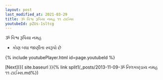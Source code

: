 ```yaml
---
layout: post
last_modified_at: 2021-03-29
title: ૐ વિશ્વ રૂપિયા નમહ ૧૧ ટાઈમ્સ
youtubeId: pZUs-1sltcg
---
```

 
 
 ૐ વિશ્વ રૂપિયા નમહ  
 
 -  કોણ બધા જાણીતા સ્વરૂપો છે 
 
  
 
  
 
 
 
 
 
 


{% include youtubePlayer.html id=page.youtubeId %}
 
[Next]({{ site.baseurl }}{% link  split1/_posts/2013-11-09-ૐ નિલકાણ્ડાય નમહ ૧૧ ટાઈમ્સ.md%})
 
